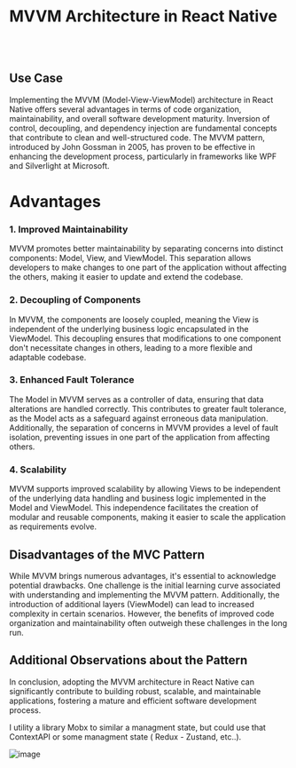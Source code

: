 # MVVM Architecture in React Native
<br/>
<br/>

## Use Case

Implementing the MVVM (Model-View-ViewModel) architecture in React Native offers several advantages in terms of code organization, maintainability, and overall software development maturity. Inversion of control, decoupling, and dependency injection are fundamental concepts that contribute to clean and well-structured code. The MVVM pattern, introduced by John Gossman in 2005, has proven to be effective in enhancing the development process, particularly in frameworks like WPF and Silverlight at Microsoft.

# Advantages

### 1. Improved Maintainability

MVVM promotes better maintainability by separating concerns into distinct components: Model, View, and ViewModel. This separation allows developers to make changes to one part of the application without affecting the others, making it easier to update and extend the codebase.

### 2. Decoupling of Components

In MVVM, the components are loosely coupled, meaning the View is independent of the underlying business logic encapsulated in the ViewModel. This decoupling ensures that modifications to one component don't necessitate changes in others, leading to a more flexible and adaptable codebase.

### 3. Enhanced Fault Tolerance

The Model in MVVM serves as a controller of data, ensuring that data alterations are handled correctly. This contributes to greater fault tolerance, as the Model acts as a safeguard against erroneous data manipulation. Additionally, the separation of concerns in MVVM provides a level of fault isolation, preventing issues in one part of the application from affecting others.

### 4. Scalability

MVVM supports improved scalability by allowing Views to be independent of the underlying data handling and business logic implemented in the Model and ViewModel. This independence facilitates the creation of modular and reusable components, making it easier to scale the application as requirements evolve.

## Disadvantages of the MVC Pattern

While MVVM brings numerous advantages, it's essential to acknowledge potential drawbacks. One challenge is the initial learning curve associated with understanding and implementing the MVVM pattern. Additionally, the introduction of additional layers (ViewModel) can lead to increased complexity in certain scenarios. However, the benefits of improved code organization and maintainability often outweigh these challenges in the long run.

## Additional Observations about the Pattern
In conclusion, adopting the MVVM architecture in React Native can significantly contribute to building robust, scalable, and maintainable applications, fostering a mature and efficient software development process.

I utility a library Mobx to similar a managment state, but could use that ContextAPI or some managment state ( Redux - Zustand, etc..).

![image](https://github.com/Gabriel-Jesusvix/architecture---useCase/assets/62946928/9ed75daf-a328-4936-af2a-a62512851e6d)
